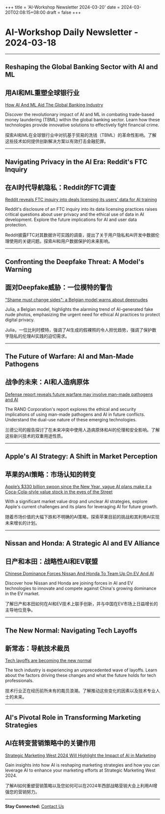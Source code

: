 +++
title = 'AI-Workshop Newsletter 2024-03-20'
date = 2024-03-20T02:08:15+08:00
draft = false
+++
# AI-Workshop Daily Newsletter - 2024-03-18

---

## Reshaping the Global Banking Sector with AI and ML
## 用AI和ML重塑全球银行业

[How AI And ML Aid The Global Banking Industry](https://elearningindustry.com/how-ai-and-ml-aid-the-global-banking-industry)

Discover the revolutionary impact of AI and ML in combating trade-based money laundering (TBML) within the global banking sector. Learn how these technologies provide innovative solutions to effectively fight financial crime.

探索AI和ML在全球银行业中对抗基于贸易的洗钱（TBML）的革命性影响。了解这些技术如何提供创新解决方案以有效打击金融犯罪。

---

## Navigating Privacy in the AI Era: Reddit's FTC Inquiry
## 在AI时代导航隐私：Reddit的FTC调查

[Reddit reveals FTC inquiry into deals licensing its users' data for AI training](https://biztoc.com/x/43e66321c5f837f3)

Reddit's disclosure of an FTC inquiry into its data licensing practices raises critical questions about user privacy and the ethical use of data in AI development. Explore the future implications for AI and user data protection.

Reddit披露FTC对其数据许可实践的调查，提出了关于用户隐私和AI开发中数据伦理使用的关键问题。探索AI和用户数据保护的未来影响。

---

## Confronting the Deepfake Threat: A Model's Warning
## 面对Deepfake威胁：一位模特的警告

["Shame must change sides": a Belgian model warns about deepnudes](https://www.euronews.com/2024/03/16/shame-must-change-sides-a-belgian-model-warns-about-deepnudes)

Julia, a Belgian model, highlights the alarming trend of AI-generated fake nude photos, emphasizing the urgent need for ethical AI practices to protect digital privacy.

Julia，一位比利时模特，强调了AI生成的假裸照的令人担忧趋势，强调了保护数字隐私的伦理AI实践的迫切需求。

---

## The Future of Warfare: AI and Man-Made Pathogens
## 战争的未来：AI和人造病原体

[Defense report reveals future warfare may involve man-made pathogens and AI](https://www.shtfplan.com/headline-news/defense-report-reveals-future-warfare-may-involve-man-made-pathogens-and-ai)

The RAND Corporation's report explores the ethical and security implications of using man-made pathogens and AI in future conflicts. Understand the dual-use nature of these emerging technologies.

兰德公司的报告探讨了在未来冲突中使用人造病原体和AI的伦理和安全影响。了解这些新兴技术的双重用途性质。

---

## Apple's AI Strategy: A Shift in Market Perception
## 苹果的AI策略：市场认知的转变

[Apple’s $330 billion swoon since the New Year, vague AI plans make it a Coca-Cola-style value stock in the eyes of the Street](https://fortune.com/2024/03/16/why-is-apple-stock-falling-what-is-value-ai-plans/)

With a significant market value drop and unclear AI strategies, explore Apple's current challenges and its plans for leveraging AI for future growth.

随着市场价值的大幅下跌和不明确的AI策略，探索苹果目前的挑战和其利用AI实现未来增长的计划。

---

## Nissan and Honda: A Strategic AI and EV Alliance
## 日产和本田：战略性AI和EV联盟

[Chinese Dominance Forces Nissan And Honda To Team Up On EV And AI](https://www.forbes.com/sites/peterlyon/2024/03/16/chinese-dominance-forces-nissan-and-honda-to-team-up-on-ev-and-ai/)

Discover how Nissan and Honda are joining forces in AI and EV technologies to innovate and compete against China's growing dominance in the EV market.

了解日产和本田如何在AI和EV技术上联手创新，并与中国在EV市场上日益增长的主导地位竞争。

---

## The New Normal: Navigating Tech Layoffs
## 新常态：导航技术裁员

[Tech layoffs are becoming the new normal](https://www.techspot.com/news/102289-tech-layoffs-becoming-new-normal.html)

The tech industry is experiencing an unprecedented wave of layoffs. Learn about the factors driving these changes and what the future holds for tech professionals.

技术行业正在经历前所未有的裁员浪潮。了解推动这些变化的因素以及技术专业人士的未来。

---

## AI's Pivotal Role in Transforming Marketing Strategies
## AI在转变营销策略中的关键作用

[Strategic Marketing West 2024 Will Highlight the Impact of AI in Marketing](https://smallbiztrends.com/2024/03/strategic-marketing-west-2024-will-highlight-the-impact-of-ai-in-marketing.html)

Gain insights into how AI is reshaping marketing strategies and how you can leverage AI to enhance your marketing efforts at Strategic Marketing West 2024.

了解AI如何重塑营销策略以及您如何可以在2024年西部战略营销大会上利用AI增强您的营销努力。

---

**Stay Connected:** [Contact Us](mailto:ai-workshop-newsletter@devctr.xyz)